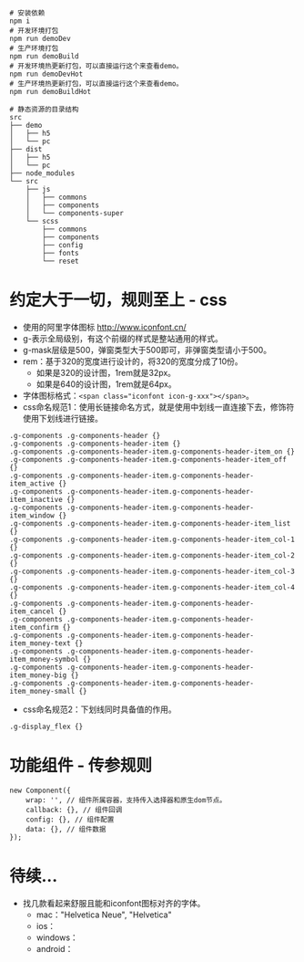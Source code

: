 ```
# 安装依赖
npm i
# 开发环境打包
npm run demoDev
# 生产环境打包
npm run demoBuild
# 开发环境热更新打包，可以直接运行这个来查看demo。
npm run demoDevHot
# 生产环境热更新打包，可以直接运行这个来查看demo。
npm run demoBuildHot
```

```
# 静态资源的目录结构
src
├── demo
│   ├── h5
│   └── pc
├── dist
│   ├── h5
│   └── pc
├── node_modules
└── src
    ├── js
    │   ├── commons
    │   ├── components
    │   └── components-super
    └── scss
        ├── commons
        ├── components
        ├── config
        ├── fonts
        └── reset
```

# 约定大于一切，规则至上 - css
* 使用的阿里字体图标 http://www.iconfont.cn/
* g-表示全局级别，有这个前缀的样式是整站通用的样式。
* g-mask层级是500，弹窗类型大于500即可，非弹窗类型请小于500。
* rem：基于320的宽度进行设计的，将320的宽度分成了10份。
    - 如果是320的设计图，1rem就是32px。
    - 如果是640的设计图，1rem就是64px。
* 字体图标格式：```<span class="iconfont icon-g-xxx"></span>```。
* css命名规范1：使用长链接命名方式，就是使用中划线一直连接下去，修饰符使用下划线进行链接。
```
.g-components .g-components-header {}
.g-components .g-components-header-item {}
.g-components .g-components-header-item.g-components-header-item_on {}
.g-components .g-components-header-item.g-components-header-item_off {}
.g-components .g-components-header-item.g-components-header-item_active {}
.g-components .g-components-header-item.g-components-header-item_inactive {}
.g-components .g-components-header-item.g-components-header-item_window {}
.g-components .g-components-header-item.g-components-header-item_list {}
.g-components .g-components-header-item.g-components-header-item_col-1 {}
.g-components .g-components-header-item.g-components-header-item_col-2 {}
.g-components .g-components-header-item.g-components-header-item_col-3 {}
.g-components .g-components-header-item.g-components-header-item_col-4 {}
.g-components .g-components-header-item.g-components-header-item_cancel {}
.g-components .g-components-header-item.g-components-header-item_confirm {}
.g-components .g-components-header-item.g-components-header-item_money-text {}
.g-components .g-components-header-item.g-components-header-item_money-symbol {}
.g-components .g-components-header-item.g-components-header-item_money-big {}
.g-components .g-components-header-item.g-components-header-item_money-small {}
```
* css命名规范2：下划线同时具备值的作用。
```
.g-display_flex {}
```

# 功能组件 - 传参规则
```
new Component({
    wrap: '', // 组件所属容器，支持传入选择器和原生dom节点。
    callback: {}, // 组件回调
    config: {}, // 组件配置
    data: {}, // 组件数据
});
```

# 待续...
* 找几款看起来舒服且能和iconfont图标对齐的字体。
    - mac："Helvetica Neue", "Helvetica"
    - ios：
    - windows：
    - android：
